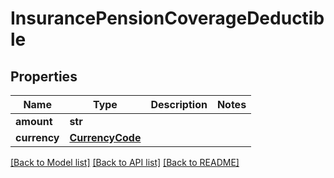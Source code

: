 # InsurancePensionCoverageDeductible

## Properties
Name | Type | Description | Notes
------------ | ------------- | ------------- | -------------
**amount** | **str** |  | 
**currency** | [**CurrencyCode**](CurrencyCode.md) |  | 

[[Back to Model list]](../README.md#documentation-for-models) [[Back to API list]](../README.md#documentation-for-api-endpoints) [[Back to README]](../README.md)

